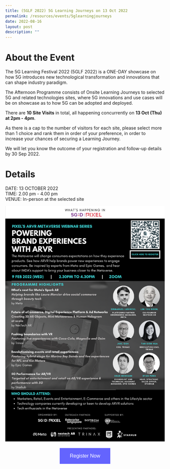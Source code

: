 ```yaml
---
title: (5GLF 2022) 5G Learning Journeys on 13 Oct 2022
permalink: /resources/events/5glearningjourneys
date: 2022-08-16
layout: post
description: ""
---
```

# About the Event

The 5G Learning Festival 2022 (5GLF 2022) is a ONE-DAY showcase on how 5G introduces new technological transformation and innovations that can shape industry paradigm. 

The Afternoon Programme consists of Onsite Learning Journeys to selected 5G and related technologies sites, where 5G innovations and use cases will be on showcase as to how 5G can be adopted and deployed. 

There are **10 Site Visits** in total, all happening concurrently on **13 Oct (Thu) at 2pm - 4pm**. 

As there is a cap to the number of visitors for each site, please select more than 1 choice and rank them in order of your preference, in order to increase your chances of securing a Learning Journey. 

We will let you know the outcome of your registration and follow-up details by 30 Sep 2022.

# Details
DATE: 13 OCTOBER 2022 <br> 
TIME: 2.00 pm - 4.00 pm <br> 
VENUE: In-person at the selected site


![Powering Brand Experiences with ARVR](/images/events/Powering%20Brand%20Experience%20with%20ARVR.png)


<style>
#register {
  background-color: #0000ff;
  border: none;
  color: white;
  padding: 16px 32px;
  text-align: center;
  font-size: 16px;
  margin: 4px 2px;
  opacity: 0.6;
  transition: 0.3s;
  display: inline-block;
  text-decoration: none;
  cursor: pointer;
}
</style>

<center><a href="https://form.gov.sg/628f22d33778d80011a07cc6" target="_blank"><button id="register" class="btn">Register Now</button></a></center>